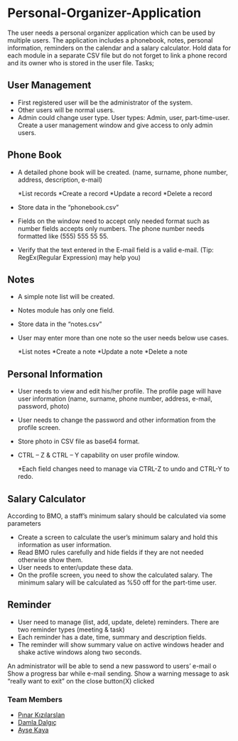 # Personal-Organizer-Application

 The user needs a personal organizer application which can be used by multiple users. The
application includes a phonebook, notes, personal information, reminders on the calendar and a
salary calculator. Hold data for each module in a separate CSV file but do not forget to link a
phone record and its owner who is stored in the user file. Tasks; 

## User Management
- First registered user will be the administrator of the system.
- Other users will be normal users.
- Admin could change user type. User types: Admin, user, part-time-user.
     Create a user management window and give access to only admin users.

## Phone Book
- A detailed phone book will be created. (name, surname, phone number, address,
description, e-mail) 

     *List records *Create a record  *Update a record *Delete a record 
- Store data in the “phonebook.csv”
- Fields on the window need to accept only needed format such as number fields accepts
only numbers. The phone number needs formatted like (555) 555 55 55.
- Verify that the text entered in the E-mail field is a valid e-mail. (Tip: RegEx(Regular
Expression) may help you) 

## Notes
- A simple note list will be created.
- Notes module has only one field.
- Store data in the “notes.csv”
- User may enter more than one note so the user needs below use cases.
     
     *List notes *Create a note *Update a note *Delete a note 

## Personal Information
- User needs to view and edit his/her profile. The profile page will have user information
(name, surname, phone number, address, e-mail, password, photo)
- User needs to change the password and other information from the profile screen.
- Store photo in CSV file as base64 format.
- CTRL – Z & CTRL – Y capability on user profile window.

     *Each field changes need to manage via CTRL-Z to undo and CTRL-Y to redo.

## Salary Calculator
According to BMO, a staff’s minimum salary should be calculated via some parameters
- Create a screen to calculate the user’s minimum salary and hold this information as user
information.
- Read BMO rules carefully and hide fields if they are not needed otherwise show
them.
- User needs to enter/update these data.
- On the profile screen, you need to show the calculated salary. The minimum salary will
be calculated as %50 off for the part-time user.

## Reminder
- User need to manage (list, add, update, delete) reminders. There are two reminder types (meeting & task)
- Each reminder has a date, time, summary and description fields.
- The reminder will show summary value on active windows header and shake
active windows along two seconds. 


An administrator will be able to send a new password to users’ e-mail o Show a progress bar while e-mail sending. 
Show a warning message to ask “really want to exit” on the close button(X) clicked

### Team Members
* [Pınar Kızılarslan](https://github.com/pinarkizilarslan)
* [Damla Dalgıç](https://github.com/damladlg)
* [Ayşe Kaya](https://github.com/ayseekaya)
